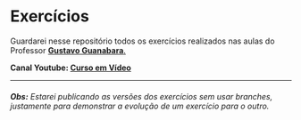 # Exercícios
Guardarei nesse repositório todos os exercícios realizados nas aulas do Professor [**Gustavo Guanabara**.](https://github.com/gustavoguanabara)

**Canal Youtube: [Curso em Vídeo](https://www.youtube.com/channel/UCrWvhVmt0Qac3HgsjQK62FQ)**
***
###### **Obs:** Estarei publicando as versões dos exercícios sem usar branches, justamente para demonstrar a evolução de um exercício para o outro.
